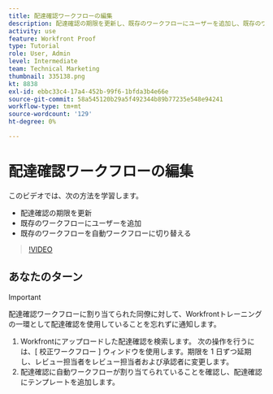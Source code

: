 ```yaml
---
title: 配達確認ワークフローの編集
description: 配達確認の期限を更新し、既存のワークフローにユーザーを追加し、既存のワークフローを自動ワークフローに切り替える方法については、 [!DNL  Workfront].
activity: use
feature: Workfront Proof
type: Tutorial
role: User, Admin
level: Intermediate
team: Technical Marketing
thumbnail: 335138.png
kt: 8838
exl-id: ebbc33c4-17a4-452b-99f6-1bfda3b4e66e
source-git-commit: 58a545120b29a5f492344b89b77235e548e94241
workflow-type: tm+mt
source-wordcount: '129'
ht-degree: 0%

---
```


# 配達確認ワークフローの編集

このビデオでは、次の方法を学習します。

* 配達確認の期限を更新
* 既存のワークフローにユーザーを追加
* 既存のワークフローを自動ワークフローに切り替える

>[!VIDEO](https://video.tv.adobe.com/v/335138/?quality=12)

## あなたのターン

>[!IMPORTANT]
>
>配達確認ワークフローに割り当てられた同僚に対して、Workfrontトレーニングの一環として配達確認を使用していることを忘れずに通知します。

1. Workfrontにアップロードした配達確認を検索します。 次の操作を行うには、[ 校正ワークフロー ] ウィンドウを使用します。期限を 1 日ずつ延期し、レビュー担当者をレビュー担当者および承認者に変更します。
1. 配達確認に自動ワークフローが割り当てられていることを確認し、配達確認にテンプレートを追加します。



<!--
## Learn more
* Add stages and users to an automated workflow on a proof
* Convert a basic workflow to an automated workflow on a proof
* Create or edit an automated workflow for an existing proof
* Edit proof stages and reviewers
-->
